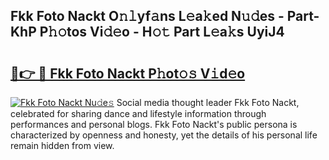 ## Fkk Foto Nackt O𝚗𝚕yf𝚊ns L𝚎a𝚔ed N𝚞𝚍es - Part-KhP P𝚑𝚘tos Vi𝚍𝚎o - H𝚘𝚝 Part L𝚎a𝚔s UyiJ4

# <h2><a href="http://kfenf7.oniu.top/?m=Fkk+Foto+Nackt">🔗👉 🔴 Fkk Foto Nackt P𝚑ot𝚘𝚜 V𝚒d𝚎o</a></h2>

[![Fkk Foto Nackt Nu𝚍e𝚜](https://i.imgur.com/0qMVB7G.gif)](http://kfenf7.oniu.top/?m=Fkk+Foto+Nackt)
Social media thought leader Fkk Foto Nackt, celebrated for sharing dance and lifestyle information through performances and personal blogs. Fkk Foto Nackt's public persona is characterized by openness and honesty, yet the details of his personal life remain hidden from view.  
